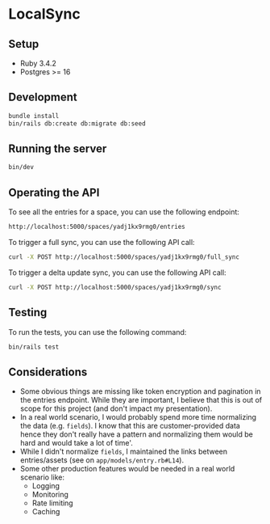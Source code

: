 # LocalSync


## Setup
* Ruby 3.4.2
* Postgres >= 16

## Development

```bash
bundle install
bin/rails db:create db:migrate db:seed
```

## Running the server

```bash
bin/dev
```

## Operating the API

To see all the entries for a space, you can use the following endpoint:
```bash
http://localhost:5000/spaces/yadj1kx9rmg0/entries
```

To trigger a full sync, you can use the following API call:
```bash
curl -X POST http://localhost:5000/spaces/yadj1kx9rmg0/full_sync
```

To trigger a delta update sync, you can use the following API call:
```bash
curl -X POST http://localhost:5000/spaces/yadj1kx9rmg0/sync
```

## Testing

To run the tests, you can use the following command:
```bash
bin/rails test
```

## Considerations

* Some obvious things are missing like token encryption and pagination in the entries endpoint. While they are important, I believe that this is out of scope for this project (and don't impact my presentation).
* In a real world scenario, I would probably spend more time normalizing the data (e.g. `fields`). I know that this are customer-provided data hence they don't really have a pattern and normalizing them would be hard and would take a lot of time'.
* While I didn't normalize `fields`, I maintained the links between entries/assets (see on `app/models/entry.rb#L14`).
* Some other production features would be needed in a real world scenario like:
  * Logging
  * Monitoring
  * Rate limiting
  * Caching
